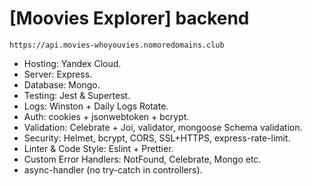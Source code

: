 # [Moovies Explorer] backend

`https://api.movies-whoyouvies.nomoredomains.club`

* Hosting: Yandex Cloud.
* Server: Express.
* Database: Mongo.
* Testing: Jest & Supertest.
* Logs: Winston + Daily Logs Rotate.
* Auth: cookies + jsonwebtoken + bcrypt.
* Validation: Celebrate + Joi, validator, mongoose Schema validation.
* Security: Helmet, bcrypt, CORS, SSL+HTTPS, express-rate-limit.
* Linter & Code Style: Eslint + Prettier.
* Custom Error Handlers: NotFound, Celebrate, Mongo etc.
* async-handler (no try-catch in controllers).
